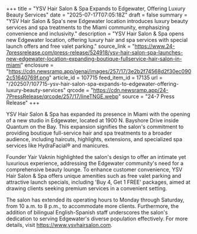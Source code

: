 +++
title = "YSV Hair Salon & Spa Expands to Edgewater, Offering Luxury Beauty Services"
date = "2025-07-17T07:05:18Z"
draft = false
summary = "YSV Hair Salon & Spa's new Edgewater location introduces luxury beauty services and spa treatments to the Miami community, emphasizing convenience and inclusivity."
description = "YSV Hair Salon & Spa opens new Edgewater location, offering luxury hair and spa services with special launch offers and free valet parking."
source_link = "https://www.24-7pressrelease.com/press-release/524918/ysv-hair-salon-spa-launches-new-edgewater-location-expanding-boutique-fullservice-hair-salon-in-miami"
enclosure = "https://cdn.newsramp.app/genai/images/257/17/3e2b2f74568d2f30ec0902c51640769f.png"
article_id = 107715
feed_item_id = 17135
url = "/202507/107715-ysv-hair-salon-spa-expands-to-edgewater-offering-luxury-beauty-services"
qrcode = "https://cdn.newsramp.app/24-7PressRelease/qrcode/257/17/lineTNGE.webp"
source = "24-7 Press Release"
+++

<p>YSV Hair Salon & Spa has expanded its presence in Miami with the opening of a new studio in Edgewater, located at 1900 N. Bayshore Drive inside Quantum on the Bay. This expansion signifies the salon's commitment to providing boutique full-service hair and spa treatments to a broader audience, including haircuts, highlights, extensions, and specialized spa services like HydraFacial® and manicures.</p><p>Founder Yair Vaknin highlighted the salon's design to offer an intimate yet luxurious experience, addressing the Edgewater community's need for a comprehensive beauty lounge. To enhance customer convenience, YSV Hair Salon & Spa offers unique amenities such as free valet parking and attractive launch specials, including 'Buy 4, Get 1 FREE' packages, aimed at drawing clients seeking premium services in a convenient setting.</p><p>The salon has extended its operating hours to Monday through Saturday, from 10 a.m. to 8 p.m., to accommodate more clients. Furthermore, the addition of bilingual English-Spanish staff underscores the salon's dedication to serving Edgewater's diverse population effectively. For more details, visit <a href='https://www.ysvhairsalon.com' rel='nofollow' target='_blank'>https://www.ysvhairsalon.com</a>.</p>